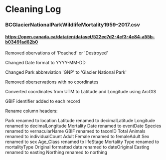 # Cleaning Log

### BCGlacierNationalParkWildlifeMortality1959-2017.csv
#### https://open.canada.ca/data/en/dataset/522ee7d2-4cf3-4c84-a55b-b03491ad62b0


Removed obervations of 'Poached' or 'Destroyed'

Changed Date format to YYYY-MM-DD

Changed Park abbreviation 'GNP' to 'Glacier National Park'

Removed oberservations with no coordinates

Converted coordinates from UTM to Latitude and Longitude using ArcGIS

GBIF identifier added to each record

Rename column headers:


Park renamed to location
Latitude renamed to decimalLatitude
Longitude renamed to decimalLongitude
Mortality Date renamed to eventDate
Species renamed to vernacularName
GBIF renamed to taxonID
Total Animals renamed to individualCount
Adult Female renamed to femaleAdult
Sex renamed to sex
Age_Class renamed to lifeStage
Mortality Type renamed to mortalityType
Original formatted date renamed to dateOriginal
Easting renamed to easting
Northing renamed to northing

